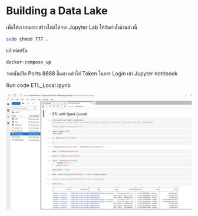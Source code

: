 # Building a Data Lake

เพื่อให้เราสามารถสร้างไฟล์ได้จาก Jupyter Lab ให้รันคำสั่งด้านล่างนี้

```sh
sudo chmod 777 .
```

แล้วค่อยรัน

```sh
docker-compose up
```

จากนั้นเปิด Ports 8888 ขึ้นมา แล้วใส่ Token ในการ Login เข้า Jupyter notebook

Run code ETL_Local.ipynb



![Alt text](image.png)
